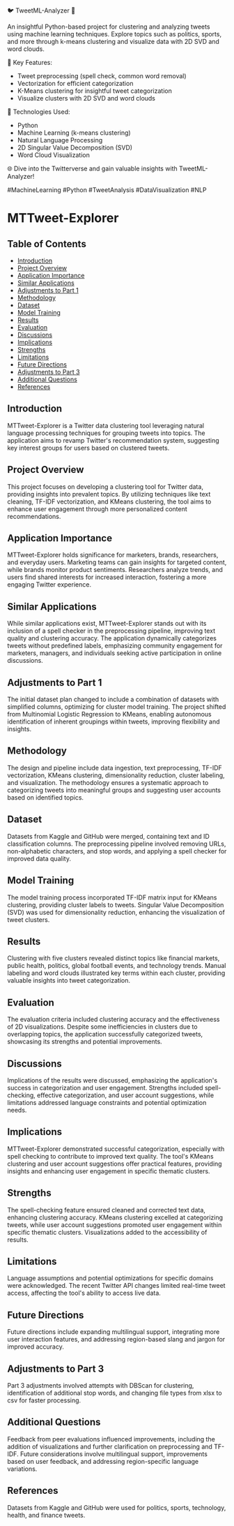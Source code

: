 🐦 TweetML-Analyzer 🧠

An insightful Python-based project for clustering and analyzing tweets using machine learning techniques.
Explore topics such as politics, sports, and more through k-means clustering and visualize data with 2D SVD and word clouds.

🚀 Key Features:
- Tweet preprocessing (spell check, common word removal)
- Vectorization for efficient categorization
- K-Means clustering for insightful tweet categorization
- Visualize clusters with 2D SVD and word clouds

🔧 Technologies Used:
- Python
- Machine Learning (k-means clustering)
- Natural Language Processing
- 2D Singular Value Decomposition (SVD)
- Word Cloud Visualization

🌐 Dive into the Twitterverse and gain valuable insights with TweetML-Analyzer!

#MachineLearning #Python #TweetAnalysis #DataVisualization #NLP


# MTTweet-Explorer

## Table of Contents
- [Introduction](#introduction)
- [Project Overview](#project-overview)
- [Application Importance](#application-importance)
- [Similar Applications](#similar-applications)
- [Adjustments to Part 1](#adjustments-to-part-1)
- [Methodology](#methodology)
- [Dataset](#dataset)
- [Model Training](#model-training)
- [Results](#results)
- [Evaluation](#evaluation)
- [Discussions](#discussions)
- [Implications](#implications)
- [Strengths](#strengths)
- [Limitations](#limitations)
- [Future Directions](#future-directions)
- [Adjustments to Part 3](#adjustments-to-part-3)
- [Additional Questions](#additional-questions)
- [References](#references)

## Introduction

MTTweet-Explorer is a Twitter data clustering tool leveraging natural language processing techniques for grouping tweets into topics. The application aims to revamp Twitter's recommendation system, suggesting key interest groups for users based on clustered tweets.

## Project Overview

This project focuses on developing a clustering tool for Twitter data, providing insights into prevalent topics. 
By utilizing techniques like text cleaning, TF-IDF vectorization, and KMeans clustering, the tool aims to enhance user engagement through more personalized content recommendations.

## Application Importance

MTTweet-Explorer holds significance for marketers, brands, researchers, and everyday users. 
Marketing teams can gain insights for targeted content, while brands monitor product sentiments. 
Researchers analyze trends, and users find shared interests for increased interaction, fostering a more engaging Twitter experience.

## Similar Applications

While similar applications exist, MTTweet-Explorer stands out with its inclusion of a spell checker in the preprocessing pipeline, improving text quality and clustering accuracy. 
The application dynamically categorizes tweets without predefined labels, emphasizing community engagement for marketers, managers, and individuals seeking active participation in online discussions.

## Adjustments to Part 1

The initial dataset plan changed to include a combination of datasets with simplified columns, optimizing for cluster model training. 
The project shifted from Multinomial Logistic Regression to KMeans, enabling autonomous identification of inherent groupings within tweets, improving flexibility and insights.

## Methodology

The design and pipeline include data ingestion, text preprocessing, TF-IDF vectorization, KMeans clustering, dimensionality reduction, cluster labeling, and visualization. 
The methodology ensures a systematic approach to categorizing tweets into meaningful groups and suggesting user accounts based on identified topics.

## Dataset

Datasets from Kaggle and GitHub were merged, containing text and ID classification columns. 
The preprocessing pipeline involved removing URLs, non-alphabetic characters, and stop words, and applying a spell checker for improved data quality.

## Model Training

The model training process incorporated TF-IDF matrix input for KMeans clustering, providing cluster labels to tweets. 
Singular Value Decomposition (SVD) was used for dimensionality reduction, enhancing the visualization of tweet clusters.

## Results

Clustering with five clusters revealed distinct topics like financial markets, public health, politics, global football events, and technology trends. 
Manual labeling and word clouds illustrated key terms within each cluster, providing valuable insights into tweet categorization.

## Evaluation

The evaluation criteria included clustering accuracy and the effectiveness of 2D visualizations. 
Despite some inefficiencies in clusters due to overlapping topics, the application successfully categorized tweets, showcasing its strengths and potential improvements.

## Discussions

Implications of the results were discussed, emphasizing the application's success in categorization and user engagement. 
Strengths included spell-checking, effective categorization, and user account suggestions, while limitations addressed language constraints and potential optimization needs.

## Implications

MTTweet-Explorer demonstrated successful categorization, especially with spell checking to contribute to improved text quality. 
The tool's KMeans clustering and user account suggestions offer practical features, providing insights and enhancing user engagement in specific thematic clusters.

## Strengths

The spell-checking feature ensured cleaned and corrected text data, enhancing clustering accuracy. 
KMeans clustering excelled at categorizing tweets, while user account suggestions promoted user engagement within specific thematic clusters. 
Visualizations added to the accessibility of results.

## Limitations

Language assumptions and potential optimizations for specific domains were acknowledged. 
The recent Twitter API changes limited real-time tweet access, affecting the tool's ability to access live data.

## Future Directions

Future directions include expanding multilingual support, integrating more user interaction features, and addressing region-based slang and jargon for improved accuracy.

## Adjustments to Part 3

Part 3 adjustments involved attempts with DBScan for clustering, identification of additional stop words, and changing file types from xlsx to csv for faster processing.

## Additional Questions

Feedback from peer evaluations influenced improvements, including the addition of visualizations and further clarification on preprocessing and TF-IDF. Future considerations involve multilingual support, improvements based on user feedback, and addressing region-specific language variations.

## References

Datasets from Kaggle and GitHub were used for politics, sports, technology, health, and finance tweets.
